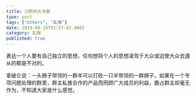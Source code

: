 ```yaml
---
title: 沉默的大多数
type: post
tags: ["others", "乱弹"]
date: 2019-08-19T02:57:02.000Z
category: 乱弹
published: true
---
```


表达一个人要有自己独立的思想，任何想将个人的思想凌驾于大众或迫使大众去遵从的都是不对的。

拿破仑说：一头狮子带领的一群羊可以打败一只羊带领的一群狮子。如果在一个专项问题处理的群里，群主私推合作的产品而罔顾广大成员的利益，霸占群主却毫无作为，不知道大家是什么感觉。
